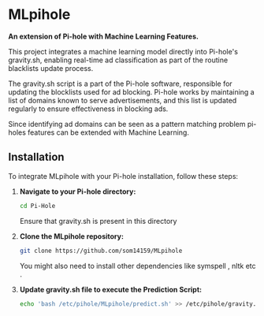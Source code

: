 # MLpihole

**An extension of Pi-hole with Machine Learning Features.**

This project integrates a machine learning model directly into Pi-hole's gravity.sh, enabling real-time ad classification as part of the routine blacklists update process.

The gravity.sh script is a part of the Pi-hole software, responsible for updating the blocklists used for ad blocking. Pi-hole works by maintaining a list of domains known to serve advertisements, and this list is updated regularly to ensure effectiveness in blocking ads.

Since identifying ad domains can be seen as a pattern matching problem pi-holes features can be extended with Machine Learning.

## Installation

To integrate MLpihole with your Pi-hole installation, follow these steps:

1. **Navigate to your Pi-hole directory:**
   
   ```bash
   cd Pi-Hole
   ```
   
   Ensure that gravity.sh is present in this directory

2. **Clone the MLpihole repository:**



   ```bash
   git clone https://github.com/som14159/MLpihole
   ```
   You might also need to install other dependencies like symspell , nltk etc .
   
3. **Update gravity.sh file to execute the Prediction Script:**
   ```bash
   echo 'bash /etc/pihole/MLpihole/predict.sh' >> /etc/pihole/gravity.sh
   ```
   


